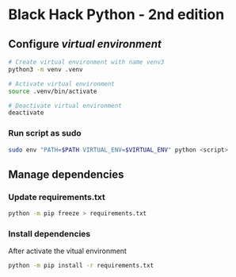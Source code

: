# Black Hack Python - 2nd edition

## Configure *virtual environment*

```sh
# Create virtual environment with name venv3
python3 -m venv .venv

# Activate virtual environment
source .venv/bin/activate

# Deactivate virtual environment
deactivate

```

### Run script as sudo

```sh
sudo env "PATH=$PATH VIRTUAL_ENV=$VIRTUAL_ENV" python <script>
```

## Manage dependencies

### Update requirements.txt

```sh
python -m pip freeze > requirements.txt
```

### Install dependencies

After activate the vitual environment

```sh
python -m pip install -r requirements.txt
```


